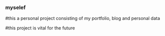 ### myselef

#this a personal project consisting of my portfolio, blog and personal data

#this project is vital for the future
